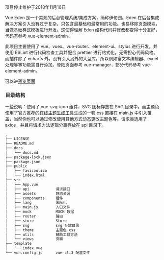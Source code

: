 项目停止维护于2018年11月16日

Vue Eden 是一个美观的后台管理系统/集成方案，简称伊甸园。Eden 在后台集成解决方案引入没有过于复杂，只包含最基础和最常用的功能。也易移除页面模块，当做基础样式模板进行开发。这使得理解 Eden 结构代码并修改都变得十分友好，代码有参考 vue-element-admin。

此项目主要使用了 vue、vuex、vue-router、element-ui、stylus 进行开发。并使用 ESLint 进行代码检查工具并配合 prettier 进行格式化，无需担心代码风格。而插件除了 echarts 外，没有引入另外的大型库。所以例如富文本编辑器、excel处理等等功能需自行添加。登陆页面参考 vue-manager，部分代码参考 vue-element-admin。

可以进[预览页面](https://vedimension.github.io/vue-eden/)


### 目录结构

一些说明：使用了 vue-svg-icon 组件，SVG 图标存放在 SVG 目录中。而主题色使用了官方推荐的[在线主题生成工具](https://elementui.github.io/theme-chalk-preview)生成的一套 css 直接在 main.js 中引入覆盖，当然你也可以通过修改使用其他方式动态更改主题色等。请求类选用了 axios，并且将请求方法逻辑分离存放在 api 目录下。

```markdown
.
├── LICENSE
├── README.md
├── docs
│   └── docs.md
├── package-lock.json
├── package.json
├── public
│   ├── favicon.ico
│   └── index.html
├── src
│   ├── App.vue         
│   ├── api            请求接口
│   ├── assets         静态资源
│   ├── components     组件
│   ├── lang           国际化
│   ├── main.js        入口文件
│   ├── mock           MOCK 数据
│   ├── router         路由
│   ├── store          Store
│   ├── svg            svg 存放目录
│   ├── theme          主题色 css
│   ├── utils          辅助工具方法
│   └── views          页面
├── template
│   └── index.vue
└── vue.config.js      vue-cli3 配置文件
```
